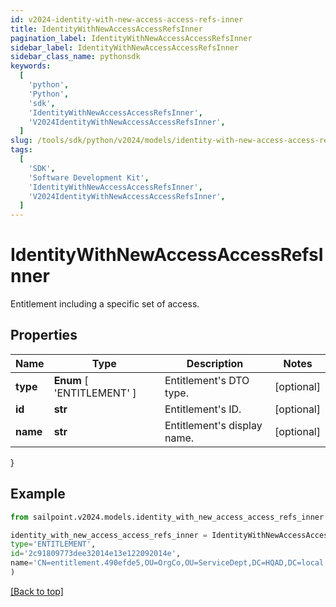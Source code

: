 ```yaml
---
id: v2024-identity-with-new-access-access-refs-inner
title: IdentityWithNewAccessAccessRefsInner
pagination_label: IdentityWithNewAccessAccessRefsInner
sidebar_label: IdentityWithNewAccessAccessRefsInner
sidebar_class_name: pythonsdk
keywords:
  [
    'python',
    'Python',
    'sdk',
    'IdentityWithNewAccessAccessRefsInner',
    'V2024IdentityWithNewAccessAccessRefsInner',
  ]
slug: /tools/sdk/python/v2024/models/identity-with-new-access-access-refs-inner
tags:
  [
    'SDK',
    'Software Development Kit',
    'IdentityWithNewAccessAccessRefsInner',
    'V2024IdentityWithNewAccessAccessRefsInner',
  ]
---
```


# IdentityWithNewAccessAccessRefsInner

Entitlement including a specific set of access.

## Properties

| Name | Type | Description | Notes |
| --- | --- | --- | --- |
| **type** | **Enum** [ 'ENTITLEMENT' ] | Entitlement's DTO type. | [optional] |
| **id** | **str** | Entitlement's ID. | [optional] |
| **name** | **str** | Entitlement's display name. | [optional] |

}

## Example

```python
from sailpoint.v2024.models.identity_with_new_access_access_refs_inner import IdentityWithNewAccessAccessRefsInner

identity_with_new_access_access_refs_inner = IdentityWithNewAccessAccessRefsInner(
type='ENTITLEMENT',
id='2c91809773dee32014e13e122092014e',
name='CN=entitlement.490efde5,OU=OrgCo,OU=ServiceDept,DC=HQAD,DC=local'
)

```

[[Back to top]](#)
